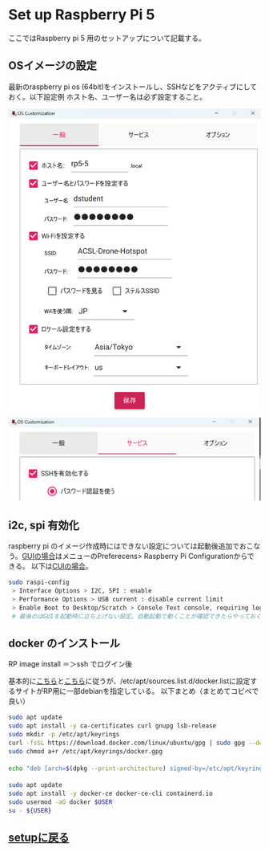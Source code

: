 # Set up Raspberry Pi 5 
ここではRaspberry pi 5 用のセットアップについて記載する。

<!-- @import "[TOC]" {cmd="toc" depthFrom=1 depthTo=6 orderedList=false} -->

## OSイメージの設定

最新のraspberry pi os (64bit)をインストールし、SSHなどをアクティブにしておく。以下設定例
ホスト名、ユーザー名は必ず設定すること。

![alt text](../.images/image.png)
![alt text](../.images/image-1.png)

## i2c, spi 有効化

raspberry pi のイメージ作成時にはできない設定については起動後追加でおこなう。[GUIの場合](https://projects.raspberrypi.org/en/projects/raspberry-pi-using/9)はメニューのPreferecens> Raspberry Pi Configurationからできる。 以下は[CUIの場合](https://www.raspberrypi.com/documentation/computers/configuration.html)。

```bash
sudo raspi-config
 > Interface Options > I2C, SPI : enable
 > Performance Options > USB current : disable current limit
 > Enable Boot to Desktop/Scratch > Console Text console, requiring login (default)
 # 最後のはGUIを起動時に立ち上げない設定。自動起動で動くことが確認できたらやっておくと良い
```

## docker のインストール

RP image install ＝＞ssh でログイン後

基本的に[こちら](https://kinsta.com/jp/blog/install-docker-ubuntu/)と[こちら](https://www.kagoya.jp/howto/cloud/container/dockerubuntu/)に従うが、/etc/apt/sources.list.d/docker.listに設定するサイトがRP用に一部debianを指定している。
以下まとめ（まとめてコピペで良い）

```bash
sudo apt update
sudo apt install -y ca-certificates curl gnupg lsb-release
sudo mkdir -p /etc/apt/keyrings
curl -fsSL https://download.docker.com/linux/ubuntu/gpg | sudo gpg --dearmor -o /etc/apt/keyrings/docker.gpg
sudo chmod a+r /etc/apt/keyrings/docker.gpg

echo "deb [arch=$(dpkg --print-architecture) signed-by=/etc/apt/keyrings/docker.gpg] https://download.docker.com/linux/debian $(lsb_release -cs) stable" | sudo tee /etc/apt/sources.list.d/docker.list > /dev/null

sudo apt update
sudo apt install -y docker-ce docker-ce-cli containerd.io
sudo usermod -aG docker $USER
su - ${USER}
```

## [setupに戻る](../README.md#setup)